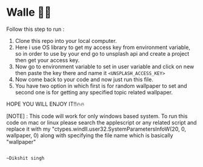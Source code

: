 # Walle 🤖🤖

Follow this step to run : 
1. Clone this repo into your local computer.
2. Here i use OS library to get my access key from environment variable, so in order to use by your end go to unsplash api and create a project then get your access key.
3. Now go to environment variable to set in user variable and click on new then paste the key there and name it ```<UNSPLASH_ACCESS_KEY>```
4. Now come back to your code and now just run this file.
5. You have two option in which first is for random wallpaper to set and second one is for getting any specified topic related wallpaper.

HOPE YOU WILL ENJOY IT!!🔥🔥

[NOTE] : This code will work for only windows based system. To run this code on mac or linux please search the applescript or any related script and replace it with my "ctypes.windll.user32.SystemParametersInfoW(20, 0, wallpaper, 0) along with specifying the file name which is basically "wallpaper"


                                                                                                ~Dikshit singh
